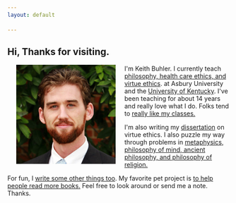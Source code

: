 ```yaml
---
layout: default

--- 
```


## Hi, Thanks for visiting. 

<img src="/img/face3.jpg" alt="Keith" align="left" hspace="20" height="225" width="225">

I'm Keith Buhler. I currently teach [philosophy, health care ethics, and virtue ethics](/teaching). at Asbury University and the [University of Kentucky](https://philosophy.as.uky.edu/users/kebu226). I've been teaching for about 14 years and really love what I do. Folks tend to [really like my classes.](http://www.ratemyprofessors.com/ShowRatings.jsp?tid=1822771) 

I'm also writing my [dissertation](/research) on virtue ethics. I also puzzle my way through problems in [metaphysics, philosophy of mind, ancient philosophy, and philosophy of religion.](https://uky.academia.edu/KeithBuhler)

For fun, I [write some other things too](/fun/). My favorite pet project is [to help people read more books.](http://www.readingintentionally.com) Feel free to look around or send me a note. Thanks.